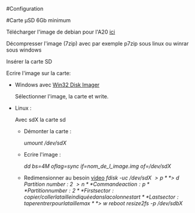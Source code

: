 #Configuration

#Carte µSD 6Gb minimum

Télécharger l'image de debian pour l'A20 [ici](https://drive.google.com/file/d/0B-bAEPML8fwlOWVVcUxnSTE4YTg/edit)

Décompresser l'image (7zip) avec par exemple p7zip sous linux ou winrar sous windows

Insérer la carte SD

Ecrire l'image sur la carte:

- Windows avec [Win32 Disk Imager](http://sourceforge.net/projects/win32diskimager/)

	Sélectionner l'image, la carte et write.

- Linux :

	Avec sdX la carte sd
	
	- Démonter la carte :
	
		*umount /dev/sdX*
	
	- Ecrire l'image :
	
		*dd bs=4M oflag=sync if=nom_de_l_image.img of=/dev/sdX*
	
	- Redimensionner au besoin [video](https://www.youtube.com/watch?v=R4VovMDnsIE)
		*fdisk -uc /dev/sdX*
			*$> p*
			*$> d*
				*Partition number : 2*
			*$> n*
				*Commande action : p*
				*Partition number : 2*
				*First sector : copier / coller la taille indiquée dans la colonne start*
				*Last sector : taper entrer pour la taille max*
			*$> w*
		*reboot*
		*resize2fs -p /dev/sdbX*
		
